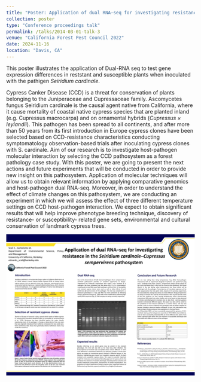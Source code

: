```yaml
---
title: "Poster: Application of dual RNA–seq for investigating resistance in the Seiridium cardinale–Cupressus sempervirens pathosystem  "
collection: poster
type: "Conference proceedings talk"
permalink: /talks/2014-03-01-talk-3
venue: "California Forest Pest Council 2022"
date: 2024-11-16
location: "Davis, CA"
---
```


This poster illustrates the application of Dual-RNA seq to test gene expression differences in reststant and susceptible plants when inoculated with the pathigen _Seiridium cardinale_. 

Cypress Canker Disease (CCD) is a threat for conservation of plants belonging to the Juniperaceae and Cupressaceae family. Ascomycetes fungus Seiridium cardinale is the causal agent native from California, where it cause mortality of coastal native cypress species that are planted inland (e.g. Cupressus macrocarpa) and on ornamental hybrids (_Cupressus × leylandii_). This pathogen has been spread to all continents, and after more than 50 years from its first introduction in Europe cypress clones have been selected based on CCD-resistance characteristics conducting symptomatology observation-based trials after inoculating cypress clones with S. cardinale. Aim of our research is to investigate host-pathogen molecular interaction by selecting the CCD pathosystem as a forest pathology case study. With this poster, we are going to present the next actions and future experiments that will be conducted in order to provide new insight on this pathosystem. Application of molecular techniques will allow us to obtain relevant information by applying comparative genomics and host-pathogen dual RNA-seq. Moreover, in order to understand the effect of climate changes on this pathosystem, we are conducting an experiment in which we will assess the effect of three different temperature settings on CCD host-pathogen interaction. We expect to obtain significant results that will help improve phenotype breeding technique, discovery of resistance- or susceptibility- related gene sets, environmental and cultural conservation of landmark cypress trees.

<img src="/images/Davis_2022.jpg">
